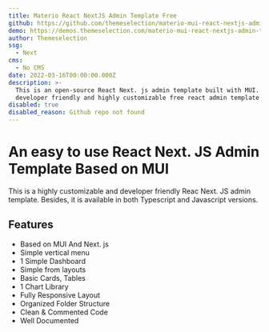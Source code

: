 ```yaml
---
title: Materio React NextJS Admin Template Free
github: https://github.com/themeselection/materio-mui-react-nextjs-admin-template-free
demo: https://demos.themeselection.com/materio-mui-react-nextjs-admin-template-free/
author: Themeselection
ssg:
  - Next
cms:
  - No CMS
date: 2022-03-16T00:00:00.000Z
description: >-
  This is an open-source React Next. js admin template built with MUI. It is a
  developer friendly and highly customizable free react admin template
disabled: true
disabled_reason: Github repo not found
---
```


# An easy to use React Next. JS Admin Template Based on MUI

This is a highly customizable and developer friendly Reac Next. JS admin template. Besides, it is available in both Typescript and Javascript versions.

## Features

* Based on MUI And Next. js
* Simple vertical menu
* 1 Simple Dashboard
* Simple from layouts
* Basic Cards, Tables
* 1 Chart Library
* Fully Responsive Layout
* Organized Folder Structure
* Clean & Commented Code
* Well Documented
